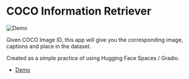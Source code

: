 #  COCO Information Retriever

![Demo](https://i.imgur.com/8pUf67S.jpg)

Given COCO Image ID, this app will give you the corresponding image, captions and place in the dataset. 

Created as a simple practice of using Hugging Face Spaces / Gradio.

- [Demo](https://huggingface.co/spaces/Jiayi-Pan/COCO_Info_Retriever)
